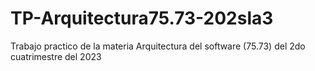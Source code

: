 # TP-Arquitectura75.73-202sla3
Trabajo practico de la materia Arquitectura del software (75.73) del 2do cuatrimestre del 2023
